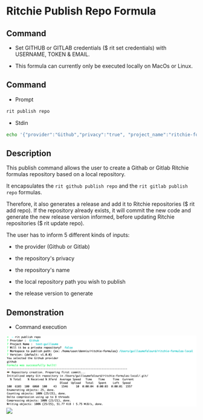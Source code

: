 <!-- markdownlint-disable-file MD013 -->
<!-- markdownlint-disable-file MD033 -->
<!-- markdownlint-disable-file MD024 -->

# Ritchie Publish Repo Formula

## Command

- Set GITHUB or GITLAB credentials ($ rit set credentials) with USERNAME, TOKEN & EMAIL.

- This formula can currently only be executed locally on MacOs or Linux.

## Command

- Prompt

```bash
rit publish repo
```

- Stdin

```bash
echo '{"provider":"Github","privacy":"true", "project_name":"ritchie-formulas-demo", "workspace_path":"/home/users/dennis/ritchie-formulas-local", "version":"v1.0.0"}' | rit publish repo --stdin
```

## Description

This publish command allows the user to create a Githab or Gitlab Ritchie formulas repository based on a local repository.

It encapsulates the `rit github publish repo` and the `rit gitlab publish repo` formulas.

Therefore, it also generates a release and add it to Ritchie repositories ($ rit add repo).
If the repository already exists, it will commit the new code and generate the new release version informed, before updating Ritchie repositories ($ rit update repo).

The user has to inform 5 different kinds of inputs:

- the provider (Github or Gitlab)

- the repository's privacy

- the repository's name

- the local repository path you wish to publish

- the release version to generate

## Demonstration

- Command execution

<img class="special-img-class" src="https://github.com/ZupIT/ritchie-formulas/raw/master/publish/repo/docs/img/Github.png" />

<img class="special-img-class" src="/publish/repo/docs/img/Gitlab.png" />
